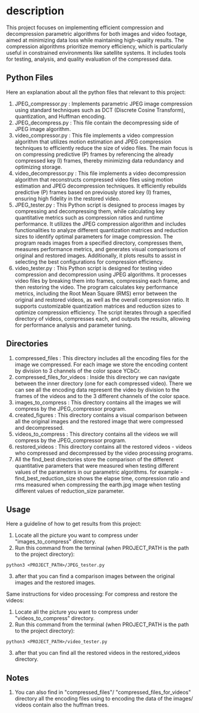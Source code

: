 # description

This project focuses on implementing efficient compression and decompression parametric algorithms for both images and video footage, aimed at minimizing data loss while maintaining high-quality results. The compression algorithms prioritize memory efficiency, which is particularly useful in constrained environments like satellite systems. It includes tools for testing, analysis, and quality evaluation of the compressed data.

## Python Files

Here an explanation about all the python files that relevant to this project:
1. JPEG_compressor.py : Implements parametric JPEG image compression using standard techniques such as DCT (Discrete Cosine Transform), quantization, and Huffman encoding.
2. JPEG_decompress.py : This file contain the decompressing side of JPEG image algorithm.
3. video_compressor.py : This file implements a video compression algorithm that utilizes motion estimation and JPEG compression techniques to efficiently reduce the size of video files. The main focus is on compressing predictive (P) frames by referencing the already compressed key (I) frames, thereby minimizing data redundancy and optimizing storage.
4. video_decompressor.py : This file implements a video decompression algorithm that reconstructs compressed video files using motion estimation and JPEG decompression techniques. It efficiently rebuilds predictive (P) frames based on previously stored key (I) frames, ensuring high fidelity in the restored video.
5. JPEG_tester.py : This Python script is designed to process images by compressing and decompressing them, while calculating key quantitative metrics such as compression ratios and runtime performance. It utilizes the JPEG compression algorithm and includes functionalities to analyze different quantization matrices and reduction sizes to identify optimal parameters for image compression. The program reads images from a specified directory, compresses them, measures performance metrics, and generates visual comparisons of original and restored images. Additionally, it plots results to assist in selecting the best configurations for compression efficiency.
6. video_tester.py : This Python script is designed for testing video compression and decompression using JPEG algorithms. It processes video files by breaking them into frames, compressing each frame, and then restoring the video. The program calculates key performance metrics, including the Root Mean Square (RMS) error between the original and restored videos, as well as the overall compression ratio. It supports customizable quantization matrices and reduction sizes to optimize compression efficiency. The script iterates through a specified directory of videos, compresses each, and outputs the results, allowing for performance analysis and parameter tuning.

## Directories
1. compressed_files : This directory includes all the encoding files for the image we compressed. For each image we store the encoding content by division to 3 channels of the color space YCbCr.
2. compressed_files_for_videos : Inside this directory we can navigate between the inner directory (one for each compressed video).
There we can see all the encoding data represent the video by division to the frames of the videos and to the 3 different channels of the color space.
3. images_to_compress : This directory contains all the images we will compress by the JPEG_compressor program.
4. created_figures : This directory contains a visual comparison between all the original images and the restored image that were compressed and decompressed.
5. videos_to_compress : This directory contains all the videos we will compress by the JPEG_compressor program.
6. restored_videos : This directory contains all the restored videos - videos who compressed and decompressed by the video processing programs. 
7. All the find_best directories store the comparison of the different quantitative parameters that were measured when testing different values of the parameters in our parametric algorithms.
for example - find_best_reduction_size shows the elapse time, compression ratio and rms measured when compressing the earth.jpg image when testing different values of reduction_size parameter.


## Usage

Here a guideline of how to get results from this project:
1. Locate all the picture you want to compress under "images_to_compress" directory.
2. Run this command from the terminal (when PROJECT_PATH is the path to the project directory):
```terminal
python3 <PROJECT_PATH>/JPEG_tester.py
```
3. after that you can find a comparison images between the original images and the restored images.

Same instructions for video processing:
For compress and restore the videos:
1. Locate all the picture you want to compress under "videos_to_compress" directory.
2. Run this command from the terminal (when PROJECT_PATH is the path to the project directory):
```terminal
python3 <PROJECT_PATH>/video_tester.py
```
3. after that you can find all the restored videos in the restored_videos directory.

## Notes
1. You can also find in "compressed_files"/ "compressed_files_for_videos" directory all the encoding files using to encoding the data of the images/ videos contain also the huffman trees.
